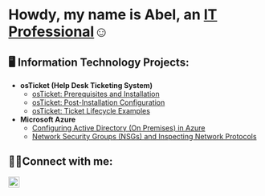 ### 

<h1>Howdy, my name is Abel, an <a href="https://www.linkedin.com/in/abel-chavez-68bab4201/">IT Professional</a>☺</h1>

<h2>🖥️ Information Technology Projects:</h2>

- <b>osTicket (Help Desk Ticketing System)</b>
  - [osTicket: Prerequisites and Installation](https://github.com/Yosheeda/osticket-prereqs)
  - [osTicket: Post-Installation Configuration](https://github.com/Yosheeda/post-install-config)
  - [osTicket: Ticket Lifecycle Examples](https://github.com/Yosheeda/ticket-lifecycle)
- <b>Microsoft Azure</b>
  - [Configuring Active Directory (On Premises) in Azure](https://github.com/Yosheeda/configure-ad)
  - [Network Security Groups (NSGs) and Inspecting Network Protocols](https://github.com/Yosheeda/azure-network-protocols)

<h2>🤙🏼Connect with me:</h2>


[<img align="left" alt="Josh | LinkedIn" width="22px" src="https://cdn.jsdelivr.net/npm/simple-icons@v3/icons/linkedin.svg" />][linkedin]



[linkedin]: https://linkedin.com/in/abel-chavez-jr-68bab4201<!--

